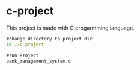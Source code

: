 # c-project

This project is made with C progarmming language.

```cmd
#change directory to project dir
cd ./c-project

#run Project
bank_management_system.c

```
